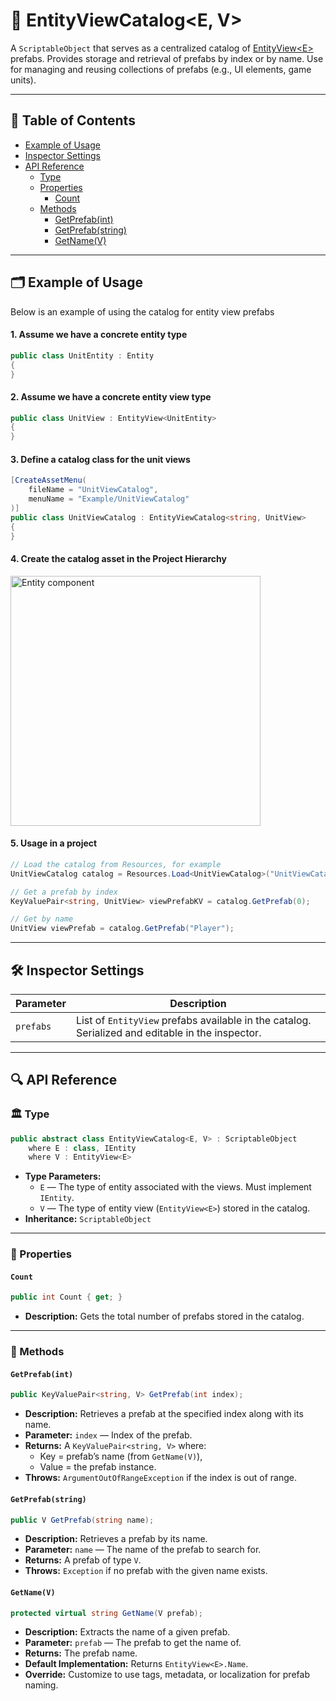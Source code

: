 # 🧩 EntityViewCatalog<E, V>

A `ScriptableObject` that serves as a centralized catalog of [EntityView\<E>](EntityView%601.md) prefabs. Provides
storage and retrieval of prefabs by index or by name. Use for managing and reusing collections of prefabs (e.g., UI
elements, game units).

---

## 📑 Table of Contents

- [Example of Usage](#-example-of-usage)
- [Inspector Settings](#-inspector-settings)
- [API Reference](#-api-reference)
    - [Type](#-type)
    - [Properties](#-properties)
        - [Count](#count)
    - [Methods](#-methods)
        - [GetPrefab(int)](#getprefabint)
        - [GetPrefab(string)](#getprefabstring)
        - [GetName(V)](#getnamev)

---

## 🗂 Example of Usage

Below is an example of using the catalog for entity view prefabs

#### 1. Assume we have a concrete entity type

```csharp
public class UnitEntity : Entity
{
}
```

#### 2. Assume we have a concrete entity view type

```csharp
public class UnitView : EntityView<UnitEntity>
{
}
```

#### 3. Define a catalog class for the unit views

```csharp
[CreateAssetMenu(
    fileName = "UnitViewCatalog", 
    menuName = "Example/UnitViewCatalog"
)]
public class UnitViewCatalog : EntityViewCatalog<string, UnitView> 
{
}
````

#### 4. Create the catalog asset in the Project Hierarchy

<img width="400" height="" alt="Entity component" src="../../Images/GameEntityViewCatalog.png" />


#### 5. Usage in a project

```csharp
// Load the catalog from Resources, for example
UnitViewCatalog catalog = Resources.Load<UnitViewCatalog>("UnitViewCatalog");

// Get a prefab by index
KeyValuePair<string, UnitView> viewPrefabKV = catalog.GetPrefab(0);

// Get by name
UnitView viewPrefab = catalog.GetPrefab("Player");
```

---

## 🛠 Inspector Settings

| Parameter | Description                                                                                      |
|-----------|--------------------------------------------------------------------------------------------------|
| `prefabs` | List of `EntityView` prefabs available in the catalog. Serialized and editable in the inspector. |

---

## 🔍 API Reference

### 🏛️ Type <div id="-type"></div>

```csharp
public abstract class EntityViewCatalog<E, V> : ScriptableObject
    where E : class, IEntity
    where V : EntityView<E>
```

- **Type Parameters:**
    - `E` — The type of entity associated with the views. Must implement `IEntity`.
    - `V` — The type of entity view (`EntityView<E>`) stored in the catalog.
- **Inheritance:** `ScriptableObject`

---

### 🔑 Properties

#### `Count`

```csharp
public int Count { get; }
```

- **Description:** Gets the total number of prefabs stored in the catalog.

---

### 🏹 Methods

#### `GetPrefab(int)`

```csharp
public KeyValuePair<string, V> GetPrefab(int index);
````

- **Description:** Retrieves a prefab at the specified index along with its name.
- **Parameter:** `index` — Index of the prefab.
- **Returns:** A `KeyValuePair<string, V>` where:
    - Key = prefab’s name (from `GetName(V)`),
    - Value = the prefab instance.
- **Throws:** `ArgumentOutOfRangeException` if the index is out of range.

#### `GetPrefab(string)`

```csharp
public V GetPrefab(string name);
````

- **Description:** Retrieves a prefab by its name.
- **Parameter:** `name` — The name of the prefab to search for.
- **Returns:** A prefab of type `V`.
- **Throws:** `Exception` if no prefab with the given name exists.

#### `GetName(V)`

```csharp
protected virtual string GetName(V prefab);
```

- **Description:** Extracts the name of a given prefab.
- **Parameter:** `prefab` — The prefab to get the name of.
- **Returns:** The prefab name.
- **Default Implementation:** Returns `EntityView<E>.Name`.
- **Override:** Customize to use tags, metadata, or localization for prefab naming.